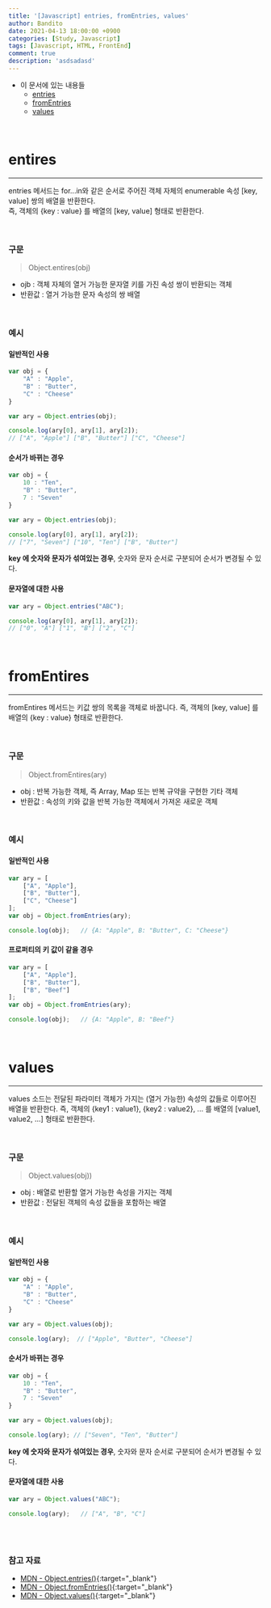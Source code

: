 ```yaml
---
title: '[Javascript] entries, fromEntries, values'
author: Bandito
date: 2021-04-13 18:00:00 +0900
categories: [Study, Javascript]
tags: [Javascript, HTML, FrontEnd]
comment: true
description: 'asdsadasd'
---
```


+ 이 문서에 있는 내용들
    - [entries](#entries)
    - [fromEntries](#fromEntries)
    - [values](#values)

<br/>

# entires
***

entries 메서드는 for...in와 같은 순서로 주어진 객체 자체의 enumerable 속성 [key, value] 쌍의 배열을 반환한다.   
즉, 객체의 {key : value} 를 배열의 [key, value] 형태로 반환한다.    

<br/>

### 구문 
> Object.entires(obj)

+ ojb : 객체 자체의 열거 가능한 문자열 키를 가진 속성 쌍이 반환되는 객체
+ 반환값 : 열거 가능한 문자 속성의 쌍 배열

<br/>

### 예시 

#### 일반적인 사용 
```javascript
var obj = {
    "A" : "Apple",
    "B" : "Butter",
    "C" : "Cheese"
}

var ary = Object.entries(obj);

console.log(ary[0], ary[1], ary[2]);
// ["A", "Apple"] ["B", "Butter"] ["C", "Cheese"]
```

#### 순서가 바뀌는 경우
```javascript
var obj = {
    10 : "Ten",
    "B" : "Butter",
    7 : "Seven"
}

var ary = Object.entries(obj);

console.log(ary[0], ary[1], ary[2]);
// ["7", "Seven"] ["10", "Ten"] ["B", "Butter"]
```

**key 에 숫자와 문자가 섞여있는 경우**, 숫자와 문자 순서로 구분되어 순서가 변경될 수 있다.


#### 문자열에 대한 사용
```javascript
var ary = Object.entries("ABC");

console.log(ary[0], ary[1], ary[2]);
// ["0", "A"] ["1", "B"] ["2", "C"]
```

<br/>

# fromEntires
***

fromEntires 메서드는 키값 쌍의 목록을 객체로 바꿉니다. 
즉, 객체의 [key, value] 를 배열의 {key : value} 형태로 반환한다.    

<br/>

### 구문 
> Object.fromEntires(ary)

+ obj : 반복 가능한 객체, 즉 Array, Map 또는 반복 규약을 구현한 기타 객체
+ 반환값 : 속성의 키와 값을 반복 가능한 객체에서 가져온 새로운 객체

<br/>

### 예시 

#### 일반적인 사용
```javascript
var ary = [
    ["A", "Apple"],
    ["B", "Butter"],
    ["C", "Cheese"]
];
var obj = Object.fromEntries(ary);

console.log(obj);   // {A: "Apple", B: "Butter", C: "Cheese"}
```

#### 프로퍼티의 키 값이 같을 경우
```javascript
var ary = [
    ["A", "Apple"],
    ["B", "Butter"],
    ["B", "Beef"]
];
var obj = Object.fromEntries(ary);

console.log(obj);   // {A: "Apple", B: "Beef"}
```

<br/>

# values
***

values 소드는 전달된 파라미터 객체가 가지는 (열거 가능한) 속성의 값들로 이루어진 배열을 반환한다.
즉, 객체의 {key1 : value1}, {key2 : value2}, ... 를 배열의 [value1, value2, ...] 형태로 반환한다.

<br/>

### 구문 
> Object.values(obj))

+ obj : 배열로 반환할 열거 가능한 속성을 가지는 객체
+ 반환값 : 전달된 객체의 속성 값들을 포함하는 배열

<br/>

### 예시 

#### 일반적인 사용
```javascript
var obj = {
    "A" : "Apple",
    "B" : "Butter",
    "C" : "Cheese"
}

var ary = Object.values(obj);

console.log(ary);  // ["Apple", "Butter", "Cheese"]
```

#### 순서가 바뀌는 경우
```javascript
var obj = {
    10 : "Ten",
    "B" : "Butter",
    7 : "Seven"
}

var ary = Object.values(obj);

console.log(ary); // ["Seven", "Ten", "Butter"]
```

**key 에 숫자와 문자가 섞여있는 경우**, 숫자와 문자 순서로 구분되어 순서가 변경될 수 있다.


#### 문자열에 대한 사용
```javascript
var ary = Object.values("ABC");

console.log(ary);   // ["A", "B", "C"]
```

<br/><br/>

### 참고 자료
+ [MDN - Object.entries()](https://developer.mozilla.org/ko/docs/Web/JavaScript/Reference/Global_Objects/Object/entries){:target="_blank"}
+ [MDN - Object.fromEntries()](https://developer.mozilla.org/ko/docs/Web/JavaScript/Reference/Global_Objects/Object/fromEntries){:target="_blank"}
+ [MDN - Object.values()](https://developer.mozilla.org/ko/docs/Web/JavaScript/Reference/Global_Objects/Object/values){:target="_blank"}

